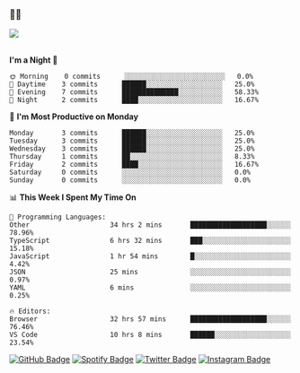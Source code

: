 ### 🤙🍺

<a href="https://github-readme-stats.vercel.app/api?username=hzak2xx&count_private=true&show_icons=true&theme=dracula">
  <img align="center" src="https://github-readme-stats.vercel.app/api?username=hzak2xx&count_private=true&show_icons=true&theme=dracula" />
</a>  
</br>
</br>

<!--START_SECTION:waka-->
**I'm a Night 🦉** 

```text
🌞 Morning    0 commits      ░░░░░░░░░░░░░░░░░░░░░░░░░   0.0% 
🌆 Daytime    3 commits      ██████░░░░░░░░░░░░░░░░░░░   25.0% 
🌃 Evening    7 commits      ██████████████░░░░░░░░░░░   58.33% 
🌙 Night      2 commits      ████░░░░░░░░░░░░░░░░░░░░░   16.67%

```
📅 **I'm Most Productive on Monday** 

```text
Monday       3 commits      ██████░░░░░░░░░░░░░░░░░░░   25.0% 
Tuesday      3 commits      ██████░░░░░░░░░░░░░░░░░░░   25.0% 
Wednesday    3 commits      ██████░░░░░░░░░░░░░░░░░░░   25.0% 
Thursday     1 commits      ██░░░░░░░░░░░░░░░░░░░░░░░   8.33% 
Friday       2 commits      ████░░░░░░░░░░░░░░░░░░░░░   16.67% 
Saturday     0 commits      ░░░░░░░░░░░░░░░░░░░░░░░░░   0.0% 
Sunday       0 commits      ░░░░░░░░░░░░░░░░░░░░░░░░░   0.0%

```


📊 **This Week I Spent My Time On** 

```text
💬 Programming Languages: 
Other                    34 hrs 2 mins       ███████████████████░░░░░░   78.96% 
TypeScript               6 hrs 32 mins       ███░░░░░░░░░░░░░░░░░░░░░░   15.18% 
JavaScript               1 hr 54 mins        █░░░░░░░░░░░░░░░░░░░░░░░░   4.42% 
JSON                     25 mins             ░░░░░░░░░░░░░░░░░░░░░░░░░   0.97% 
YAML                     6 mins              ░░░░░░░░░░░░░░░░░░░░░░░░░   0.25%

🔥 Editors: 
Browser                  32 hrs 57 mins      ███████████████████░░░░░░   76.46% 
VS Code                  10 hrs 8 mins       ██████░░░░░░░░░░░░░░░░░░░   23.54%

```


<!--END_SECTION:waka-->

[![GitHub Badge](https://img.shields.io/badge/GitHub-100000?style=for-the-badge&logo=github&logoColor=white)](https://github.com/hzak2xx)
[![Spotify Badge](https://img.shields.io/badge/Spotify-1ED760?&style=for-the-badge&logo=spotify&logoColor=white)](https://open.spotify.com/user/uf90s6sbbh75a1mt44clkhkvf)
[![Twitter Badge](https://img.shields.io/badge/Twitter-1DA1F2?style=for-the-badge&logo=twitter&logoColor=white)](https://twitter.com/hzak2xx)
[![Instagram Badge](https://img.shields.io/badge/Instagram-E4405F?style=for-the-badge&logo=instagram&logoColor=white)](https://www.instagram.com/hzak2xx/)
